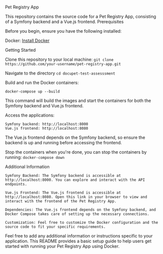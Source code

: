 Pet Registry App

This repository contains the source code for a Pet Registry App, consisting of a Symfony backend and a Vue.js frontend.
Prerequisites

Before you begin, ensure you have the following installed:

Docker: [Install Docker](https://docs.docker.com/engine/install/)

Getting Started

Clone this repository to your local machine: 
        ```git clone https://github.com/your-username/pet-registry-app.git```

Navigate to the directory
        ```cd docupet-test-assesssment```

Build and run the Docker containers:

```docker-compose up --build```

This command will build the images and start the containers for both the Symfony backend and Vue.js frontend.

Access the applications:

    Symfony backend: http://localhost:8000
    Vue.js frontend: http://localhost:8080

The Vue.js frontend depends on the Symfony backend, so ensure the backend is up and running before accessing the frontend.

Stop the containers when you're done, you can stop the containers by running:
    ```docker-compose down```

Additional Information

    Symfony Backend: The Symfony backend is accessible at http://localhost:8000. You can explore and interact with the API endpoints.

    Vue.js Frontend: The Vue.js frontend is accessible at http://localhost:8080. Open this link in your browser to view and interact with the frontend of the Pet Registry App.

    Dependencies: The Vue.js frontend depends on the Symfony backend, and Docker Compose takes care of setting up the necessary connections.

    Customization: Feel free to customize the Docker configuration and the source code to fit your specific requirements.

Feel free to add any additional information or instructions specific to your application. This README provides a basic setup guide to help users get started with running your Pet Registry App using Docker.
